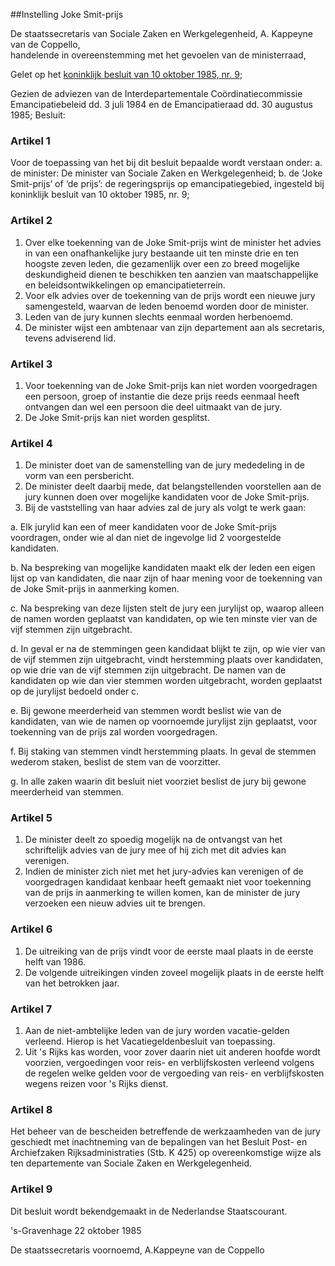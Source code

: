 <meta http-equiv='Content-Type' content='text/html; charset=utf-8' />

##Instelling Joke Smit-prijs

De staatssecretaris van Sociale Zaken en Werkgelegenheid, A. Kappeyne van de Coppello,  
handelende in overeenstemming met het gevoelen van de ministerraad,

Gelet op het [koninklijk besluit van 10 oktober 1985, nr. 9](../../../../../KB/besluit/tot/instelling/van/de/joke/smit-prijs/BWBR0003859/README.md);

Gezien de adviezen van de Interdepartementale Coördinatiecommissie Emancipatiebeleid dd. 3 juli 1984 en de Emancipatieraad dd. 30 augustus 1985;
Besluit:    

### Artikel  1  

Voor de toepassing van het bij dit besluit bepaalde wordt verstaan onder:   a. de minister:  De minister van Sociale Zaken en Werkgelegenheid;    b. de ‘Joke Smit-prijs’ of ‘de prijs’:  de regeringsprijs op emancipatiegebied, ingesteld bij koninklijk besluit van 10 oktober 1985, nr. 9;     

### Artikel  2  

1.  Over elke toekenning van de Joke Smit-prijs wint de minister het advies in van een onafhankelijke jury bestaande uit ten minste drie en ten hoogste zeven leden, die gezamenlijk over een zo breed mogelijke deskundigheid dienen te beschikken ten aanzien van maatschappelijke en beleidsontwikkelingen op emancipatieterrein.   
2.  Voor elk advies over de toekenning van de prijs wordt een nieuwe jury samengesteld, waarvan de leden benoemd worden door de minister.   
3.  Leden van de jury kunnen slechts eenmaal worden herbenoemd.   
4.  De minister wijst een ambtenaar van zijn departement aan als secretaris, tevens adviserend lid.   

### Artikel  3  

1.  Voor toekenning van de Joke Smit-prijs kan niet worden voorgedragen een persoon, groep of instantie die deze prijs reeds eenmaal heeft ontvangen dan wel een persoon die deel uitmaakt van de jury.   
2.  De Joke Smit-prijs kan niet worden gesplitst.   

### Artikel  4  

1.  De minister doet van de samenstelling van de jury mededeling in de vorm van een persbericht.   
2.  De minister deelt daarbij mede, dat belangstellenden voorstellen aan de jury kunnen doen over mogelijke kandidaten voor de Joke Smit-prijs.   
3.  Bij de vaststelling van haar advies zal de jury als volgt te werk gaan: 

a. Elk jurylid kan een of meer kandidaten voor de Joke Smit-prijs voordragen, onder wie al dan niet de ingevolge lid 2 voorgestelde kandidaten.  

b. Na bespreking van mogelijke kandidaten maakt elk der leden een eigen lijst op van kandidaten, die naar zijn of haar mening voor de toekenning van de Joke Smit-prijs in aanmerking komen.  

c. Na bespreking van deze lijsten stelt de jury een jurylijst op, waarop alleen de namen worden geplaatst van kandidaten, op wie ten minste vier van de vijf stemmen zijn uitgebracht.  

d. In geval er na de stemmingen geen kandidaat blijkt te zijn, op wie vier van de vijf stemmen zijn uitgebracht, vindt herstemming plaats over kandidaten, op wie drie van de vijf stemmen zijn uitgebracht. De namen van de kandidaten op wie dan vier stemmen worden uitgebracht, worden geplaatst op de jurylijst bedoeld onder c.  

e. Bij gewone meerderheid van stemmen wordt beslist wie van de kandidaten, van wie de namen op voornoemde jurylijst zijn geplaatst, voor toekenning van de prijs zal worden voorgedragen.  

f. Bij staking van stemmen vindt herstemming plaats. In geval de stemmen wederom staken, beslist de stem van de voorzitter.  

g. In alle zaken waarin dit besluit niet voorziet beslist de jury bij gewone meerderheid van stemmen.     

### Artikel  5  

1.  De minister deelt zo spoedig mogelijk na de ontvangst van het schriftelijk advies van de jury mee of hij zich met dit advies kan verenigen.   
2.  Indien de minister zich niet met het jury-advies kan verenigen of de voorgedragen kandidaat kenbaar heeft gemaakt niet voor toekenning van de prijs in aanmerking te willen komen, kan de minister de jury verzoeken een nieuw advies uit te brengen.   

### Artikel  6  

1.  De uitreiking van de prijs vindt voor de eerste maal plaats in de eerste helft van 1986.   
2.  De volgende uitreikingen vinden zoveel mogelijk plaats in de eerste helft van het betrokken jaar.   

### Artikel  7  

1.  Aan de niet-ambtelijke leden van de jury worden vacatie-gelden verleend. Hierop is het Vacatiegeldenbesluit van toepassing.   
2.  Uit 's Rijks kas worden, voor zover daarin niet uit anderen hoofde wordt voorzien, vergoedingen voor reis- en verblijfskosten verleend volgens de regelen welke gelden voor de vergoeding van reis- en verblijfskosten wegens reizen voor 's Rijks dienst.   

### Artikel  8  

Het beheer van de bescheiden betreffende de werkzaamheden van de jury geschiedt met inachtneming van de bepalingen van het Besluit Post- en Archiefzaken Rijksadministraties (Stb. K 425) op overeenkomstige wijze als ten departemente van Sociale Zaken en Werkgelegenheid.  

### Artikel  9  

Dit besluit wordt bekendgemaakt in de Nederlandse Staatscourant.  

's-Gravenhage 
22 oktober 1985    

De 
staatssecretaris voornoemd, 
A.Kappeyne van de Coppello    
